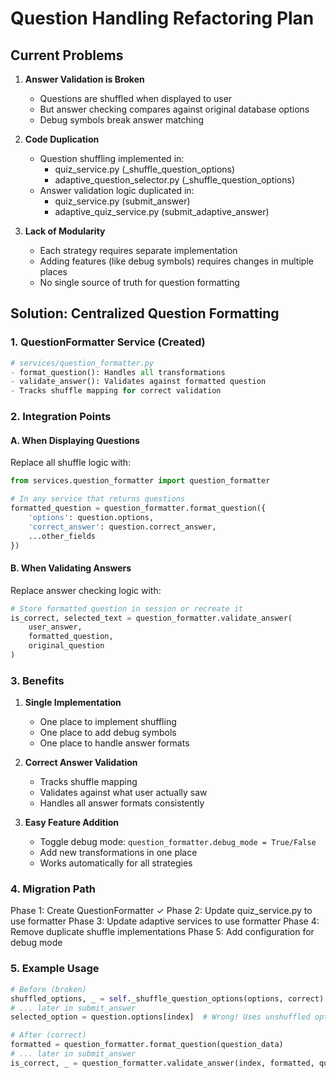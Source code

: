 # Question Handling Refactoring Plan

## Current Problems

1. **Answer Validation is Broken**
   - Questions are shuffled when displayed to user
   - But answer checking compares against original database options
   - Debug symbols break answer matching

2. **Code Duplication**
   - Question shuffling implemented in:
     - quiz_service.py (_shuffle_question_options)
     - adaptive_question_selector.py (_shuffle_question_options)
   - Answer validation logic duplicated in:
     - quiz_service.py (submit_answer)
     - adaptive_quiz_service.py (submit_adaptive_answer)

3. **Lack of Modularity**
   - Each strategy requires separate implementation
   - Adding features (like debug symbols) requires changes in multiple places
   - No single source of truth for question formatting

## Solution: Centralized Question Formatting

### 1. QuestionFormatter Service (Created)
```python
# services/question_formatter.py
- format_question(): Handles all transformations
- validate_answer(): Validates against formatted question
- Tracks shuffle mapping for correct validation
```

### 2. Integration Points

#### A. When Displaying Questions
Replace all shuffle logic with:
```python
from services.question_formatter import question_formatter

# In any service that returns questions
formatted_question = question_formatter.format_question({
    'options': question.options,
    'correct_answer': question.correct_answer,
    ...other_fields
})
```

#### B. When Validating Answers
Replace answer checking logic with:
```python
# Store formatted question in session or recreate it
is_correct, selected_text = question_formatter.validate_answer(
    user_answer, 
    formatted_question,
    original_question
)
```

### 3. Benefits

1. **Single Implementation**
   - One place to implement shuffling
   - One place to add debug symbols
   - One place to handle answer formats

2. **Correct Answer Validation**
   - Tracks shuffle mapping
   - Validates against what user actually saw
   - Handles all answer formats consistently

3. **Easy Feature Addition**
   - Toggle debug mode: `question_formatter.debug_mode = True/False`
   - Add new transformations in one place
   - Works automatically for all strategies

### 4. Migration Path

Phase 1: Create QuestionFormatter ✓
Phase 2: Update quiz_service.py to use formatter
Phase 3: Update adaptive services to use formatter
Phase 4: Remove duplicate shuffle implementations
Phase 5: Add configuration for debug mode

### 5. Example Usage

```python
# Before (broken)
shuffled_options, _ = self._shuffle_question_options(options, correct)
# ... later in submit_answer
selected_option = question.options[index]  # Wrong! Uses unshuffled options

# After (correct)
formatted = question_formatter.format_question(question_data)
# ... later in submit_answer
is_correct, _ = question_formatter.validate_answer(index, formatted, question)